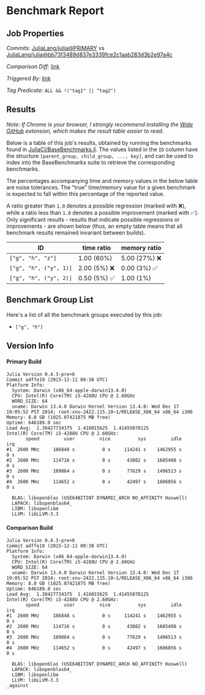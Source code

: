# Benchmark Report

## Job Properties

*Commits:* [JuliaLang/julia@PRIMARY](https://github.com/JuliaLang/julia/commit/PRIMARY) vs [JuliaLang/julia@bb73f3489d837e3339fce2c1aab283d3b2e97a4c](https://github.com/JuliaLang/julia/commit/bb73f3489d837e3339fce2c1aab283d3b2e97a4c)

*Comparison Diff:* [link](https://github.com/JuliaLang/julia/compare/bb73f3489d837e3339fce2c1aab283d3b2e97a4c..PRIMARY)

*Triggered By:* [link](https://www.test.com)

*Tag Predicate:* `ALL && !("tag1" || "tag2")`

## Results

*Note: If Chrome is your browser, I strongly recommend installing the [Wide GitHub](https://chrome.google.com/webstore/detail/wide-github/kaalofacklcidaampbokdplbklpeldpj?hl=en)
extension, which makes the result table easier to read.*

Below is a table of this job's results, obtained by running the benchmarks found in
[JuliaCI/BaseBenchmarks.jl](https://github.com/JuliaCI/BaseBenchmarks.jl). The values
listed in the `ID` column have the structure `[parent_group, child_group, ..., key]`,
and can be used to index into the BaseBenchmarks suite to retrieve the corresponding
benchmarks.

The percentages accompanying time and memory values in the below table are noise tolerances. The "true"
time/memory value for a given benchmark is expected to fall within this percentage of the reported value.

A ratio greater than `1.0` denotes a possible regression (marked with :x:), while a ratio less
than `1.0` denotes a possible improvement (marked with :white_check_mark:). Only significant results - results
that indicate possible regressions or improvements - are shown below (thus, an empty table means that all
benchmark results remained invariant between builds).

| ID | time ratio | memory ratio |
|----|------------|--------------|
| `["g", "h", "z"]` | 1.00 (60%)  | 5.00 (27%) :x: |
| `["g", "h", ("y", 1)]` | 2.00 (5%) :x: | 0.00 (3%) :white_check_mark: |
| `["g", "h", ("y", 2)]` | 0.50 (5%) :white_check_mark: | 1.00 (1%)  |

## Benchmark Group List

Here's a list of all the benchmark groups executed by this job:

- `["g", "h"]`

## Version Info

#### Primary Build

```
Julia Version 0.4.3-pre+6
Commit adffe19 (2015-12-11 00:38 UTC)
Platform Info:
  System: Darwin (x86_64-apple-darwin13.4.0)
  CPU: Intel(R) Core(TM) i5-4288U CPU @ 2.60GHz
  WORD_SIZE: 64
  uname: Darwin 13.4.0 Darwin Kernel Version 13.4.0: Wed Dec 17 19:05:52 PST 2014; root:xnu-2422.115.10~1/RELEASE_X86_64 x86_64 i386
Memory: 8.0 GB (1025.07421875 MB free)
Uptime: 646189.0 sec
Load Avg:  1.38427734375  1.416015625  1.41455078125
Intel(R) Core(TM) i5-4288U CPU @ 2.60GHz:
       speed         user         nice          sys         idle          irq
#1  2600 MHz     186848 s          0 s     114241 s    1462955 s          0 s
#2  2600 MHz     114716 s          0 s      43882 s    1605408 s          0 s
#3  2600 MHz     189864 s          0 s      77629 s    1496513 s          0 s
#4  2600 MHz     114652 s          0 s      42497 s    1606856 s          0 s

  BLAS: libopenblas (USE64BITINT DYNAMIC_ARCH NO_AFFINITY Haswell)
  LAPACK: libopenblas64_
  LIBM: libopenlibm
  LLVM: libLLVM-3.3

```

#### Comparison Build

```
Julia Version 0.4.3-pre+6
Commit adffe19 (2015-12-11 00:38 UTC)
Platform Info:
  System: Darwin (x86_64-apple-darwin13.4.0)
  CPU: Intel(R) Core(TM) i5-4288U CPU @ 2.60GHz
  WORD_SIZE: 64
  uname: Darwin 13.4.0 Darwin Kernel Version 13.4.0: Wed Dec 17 19:05:52 PST 2014; root:xnu-2422.115.10~1/RELEASE_X86_64 x86_64 i386
Memory: 8.0 GB (1025.07421875 MB free)
Uptime: 646189.0 sec
Load Avg:  1.38427734375  1.416015625  1.41455078125
Intel(R) Core(TM) i5-4288U CPU @ 2.60GHz:
       speed         user         nice          sys         idle          irq
#1  2600 MHz     186848 s          0 s     114241 s    1462955 s          0 s
#2  2600 MHz     114716 s          0 s      43882 s    1605408 s          0 s
#3  2600 MHz     189864 s          0 s      77629 s    1496513 s          0 s
#4  2600 MHz     114652 s          0 s      42497 s    1606856 s          0 s

  BLAS: libopenblas (USE64BITINT DYNAMIC_ARCH NO_AFFINITY Haswell)
  LAPACK: libopenblas64_
  LIBM: libopenlibm
  LLVM: libLLVM-3.3
_against
```

